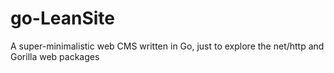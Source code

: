 go-LeanSite
===========

A super-minimalistic web CMS written in Go, just to explore the net/http and Gorilla web packages
